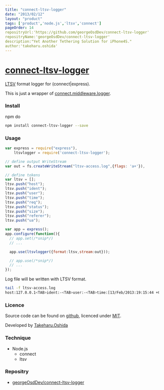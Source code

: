 ```yaml
---
title: "connect-ltsv-logger"
date: "2013/02/12"
layout: "product"
tags: ['product','node.js','ltsv','connect']
pageOrder: 14
repositryUrl:'https://github.com/georgeOsdDev/connect-ltsv-logger'
repositryName:'georgeOsdDev/connect-ltsv-logger'
description:"Yet Another Tethering Solution for iPhone4S."
author:'takeharu.oshida'
---
```


# [connect-ltsv-logger](https://github.com/georgeOsdDev/connect-ltsv-logger)

[LTSV](http://ltsv.org/) format logger for (connect|express).

This is just a wrapper of [connect.middleware.logger](http://www.senchalabs.org/connect/logger.html).

### Install
npm do
```bash
npm install connect-ltsv-logger --save
```

### Usage
```js
var express = require("express"),
    ltsvlogger = require('connect-ltsv-logger');

// define output WriteStream
var out = fs.createWriteStream("ltsv-access.log",{flags: 'a+'}),

// define tokens
var ltsv = [];
ltsv.push("host");
ltsv.push("ident");
ltsv.push("user");
ltsv.push("time");
ltsv.push("req");
ltsv.push("status");
ltsv.push("size");
ltsv.push("referer");
ltsv.push("ua");

var app = express();
app.configure(function(){
  // app.set(/*snip*/)
  // ...

  app.use(ltsvlogger({format:ltsv,stream:out}));

  // app.use(/*snip*/)
  // ...
});
```

Log file will be written with LTSV format.
```bash
tail -f ltsv-access.log
host:127.0.0.1<TAB>ident:-<TAB>user:-<TAB>time:[13/Feb/2013:19:15:44 +09:00]<TAB>req:GET /stylesheets/style.css HTTP/1.1<TAB>status:200<TAB>size:110<TAB>referer:http://localhost:3001/<TAB>ua:Mozilla/5.0 (Macintosh; Intel Mac OS X 10_7_5) AppleWebKit/537.17 (KHTML, like Gecko) Chrome/24.0.1312.57 Safari/537.17
```

### Licence

Source code can be found on [github](https://github.com/georgeOsdDev/connect-ltsv-logger), licenced under [MIT](http://opensource.org/licenses/mit-license.php).

Developed by [Takeharu.Oshida](http://about.me/takeharu.oshida)

### Technique
* Node.js
  * connect
  * ltsv

### Repositry
 * [georgeOsdDev/connect-ltsv-logger](https://github.com/georgeOsdDev/connect-ltsv-logger)
